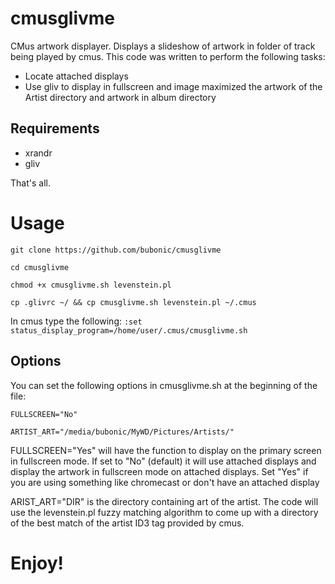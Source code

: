 # cmusglivme
CMus artwork displayer. Displays a slideshow of artwork in folder of track being played by cmus.
This code was written to perform the following tasks:
* Locate attached displays
* Use gliv to display in fullscreen and image maximized the artwork of the Artist directory and artwork in album directory

## Requirements
* xrandr
* gliv

That's all. 

# Usage

`git clone https://github.com/bubonic/cmusglivme`

`cd cmusglivme`

`chmod +x cmusglivme.sh levenstein.pl`

`cp .glivrc ~/ && cp cmusglivme.sh levenstein.pl ~/.cmus`

In cmus type the following:
`:set status_display_program=/home/user/.cmus/cmusglivme.sh`


## Options
You can set the following options in cmusglivme.sh at the beginning of the file:

`FULLSCREEN="No"`

`ARTIST_ART="/media/bubonic/MyWD/Pictures/Artists/"`
 
FULLSCREEN="Yes"
will have the function to display on the primary screen in fullscreen mode. If set to "No" (default) it will use attached displays and display the artwork in fullscreen mode on attached displays. Set "Yes" if you are using something like chromecast or don't have an attached display
 
ARIST_ART="DIR"
is the directory containing art of the artist. The code will use the levenstein.pl fuzzy matching algorithm to come up with a directory of the best match of the artist ID3 tag provided by cmus. 

# Enjoy!
